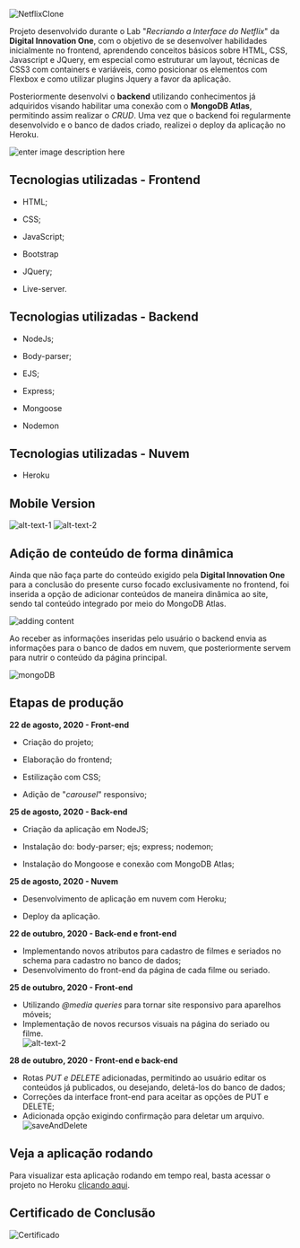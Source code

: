 
  
  

![NetflixClone](https://github.com/thiagohrcosta/NetflixClone-Digital-Innovation-One/blob/master/filesReadme/mytrailers10.png?raw=true)

  

Projeto desenvolvido durante o Lab "_Recriando a Interface do Netflix_" da **Digital Innovation One**, com o objetivo de se desenvolver habilidades inicialmente no frontend, aprendendo conceitos básicos sobre HTML, CSS, Javascript e JQuery, em especial como estruturar um layout, técnicas de CSS3 com containers e variáveis, como posicionar os elementos com Flexbox e como utilizar plugins Jquery a favor da aplicação.

  

Posteriormente desenvolvi o **backend** utilizando conhecimentos já adquiridos visando habilitar uma conexão com o **MongoDB Atlas**, permitindo assim realizar o *CRUD*. Uma vez que o backend foi regularmente desenvolvido e o banco de dados criado, realizei o deploy da aplicação no Heroku.

![enter image description here](https://github.com/thiagohrcosta/NetflixClone-Digital-Innovation-One/blob/master/filesReadme/mytrailers2.png?raw=true)

## Tecnologias utilizadas - Frontend

- HTML;

- CSS;

- JavaScript;

- Bootstrap

- JQuery;

- Live-server.

  

## Tecnologias utilizadas - Backend

- NodeJs;

- Body-parser;

- EJS;

- Express;

- Mongoose

- Nodemon

## Tecnologias utilizadas - Nuvem

- Heroku

## Mobile Version

  

![alt-text-1](https://github.com/thiagohrcosta/NetflixClone-Digital-Innovation-One/blob/master/filesReadme/mytrailers13.png?raw=true) ![alt-text-2](https://github.com/thiagohrcosta/NetflixClone-Digital-Innovation-One/blob/master/filesReadme/mytrailers15.png?raw=true)

## Adição de conteúdo de forma dinâmica

Ainda que não faça parte do conteúdo exigido pela **Digital Innovation One** para a conclusão do presente curso focado exclusivamente no frontend, foi inserida a opção de adicionar conteúdos de maneira dinâmica ao site, sendo tal conteúdo integrado por meio do MongoDB Atlas.

![adding content](https://github.com/thiagohrcosta/NetflixClone-Digital-Innovation-One/blob/master/filesReadme/mytrailers5.png?raw=true)

Ao receber as informações inseridas pelo usuário o backend envia as informações para o banco de dados em nuvem, que posteriormente servem para nutrir o conteúdo da página principal.

![mongoDB](https://github.com/thiagohrcosta/NetflixClone-Digital-Innovation-One/blob/master/filesReadme/mongoDB1.png?raw=true)

## Etapas de produção

**22 de agosto, 2020 - Front-end**

- Criação do projeto;

- Elaboração do frontend;

- Estilização com CSS;

- Adição de "*carousel*" responsivo;

  

**25 de agosto, 2020 - Back-end**

- Criação da aplicação em NodeJS;

- Instalação do: body-parser; ejs; express; nodemon;

- Instalação do Mongoose e conexão com MongoDB Atlas;

  

**25 de agosto, 2020 - Nuvem**

- Desenvolvimento de aplicação em nuvem com Heroku;

- Deploy da aplicação.

**22 de outubro, 2020 - Back-end e front-end**
- Implementando novos atributos para cadastro de filmes e seriados no schema para cadastro no banco de dados;
- Desenvolvimento do front-end da página de cada filme ou seriado.

**25 de outubro, 2020 - Front-end**
- Utilizando *@media queries* para tornar site responsivo para aparelhos móveis;
- Implementação de novos recursos visuais na página do seriado ou filme.  
 ![alt-text-2](https://github.com/thiagohrcosta/NetflixClone-Digital-Innovation-One/blob/master/filesReadme/Screenshot_20201025-144518.jpg?raw=true)

**28 de outubro, 2020 - Front-end e back-end**
- Rotas *PUT e DELETE* adicionadas, permitindo ao usuário editar os conteúdos já publicados, ou desejando, deletá-los do banco de dados;
- Correções da interface front-end para aceitar as opções de PUT e DELETE;
- Adicionada opção exigindo confirmação para deletar um arquivo.
![saveAndDelete](https://github.com/thiagohrcosta/NetflixClone-Digital-Innovation-One/blob/master/filesReadme/movieEditDelete.png?raw=true)

## Veja a aplicação rodando

Para visualizar esta aplicação rodando em tempo real, basta acessar o projeto no Heroku [clicando aqui](https://enigmatic-beyond-53300.herokuapp.com/).

  
  

## Certificado de Conclusão

![Certificado](https://github.com/thiagohrcosta/NetflixClone-Digital-Innovation-One/blob/master/filesReadme/certificadoDigitalInnovationOne.png?raw=true)